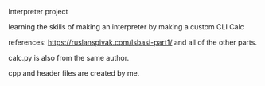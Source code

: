

Interpreter project<br />

learning the skills of making an interpreter by making a custom CLI Calc


references:
https://ruslanspivak.com/lsbasi-part1/ and all of the other parts.

calc.py is also from the same author.

cpp and header files are created by me.
